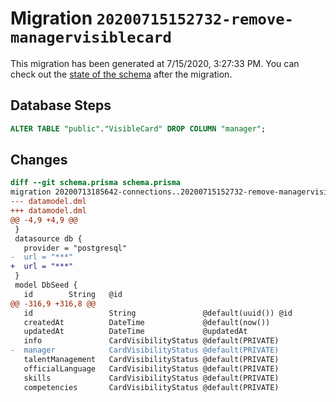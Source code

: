 # Migration `20200715152732-remove-managervisiblecard`

This migration has been generated at 7/15/2020, 3:27:33 PM.
You can check out the [state of the schema](./schema.prisma) after the migration.

## Database Steps

```sql
ALTER TABLE "public"."VisibleCard" DROP COLUMN "manager";
```

## Changes

```diff
diff --git schema.prisma schema.prisma
migration 20200713185642-connections..20200715152732-remove-managervisiblecard
--- datamodel.dml
+++ datamodel.dml
@@ -4,9 +4,9 @@
 }
 datasource db {
   provider = "postgresql"
-  url = "***"
+  url = "***"
 }
 model DbSeed {
   id        String   @id
@@ -316,9 +316,8 @@
   id                 String               @default(uuid()) @id
   createdAt          DateTime             @default(now())
   updatedAt          DateTime             @updatedAt
   info               CardVisibilityStatus @default(PRIVATE)
-  manager            CardVisibilityStatus @default(PRIVATE)
   talentManagement   CardVisibilityStatus @default(PRIVATE)
   officialLanguage   CardVisibilityStatus @default(PRIVATE)
   skills             CardVisibilityStatus @default(PRIVATE)
   competencies       CardVisibilityStatus @default(PRIVATE)
```


